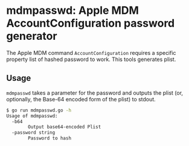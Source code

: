 # mdmpasswd: Apple MDM AccountConfiguration password generator

The Apple MDM command `AccountConfiguration` requires a specific property list of hashed password to work. This tools generates plist.

## Usage

`mdmpasswd` takes a parameter for the password and outputs the plist (or, optionally, the Base-64 encoded form of the plist) to stdout.

```sh
$ go run mdmpasswd.go -h
Usage of mdmpasswd:
  -b64
    	Output base64-encoded Plist
  -password string
    	Password to hash
```
